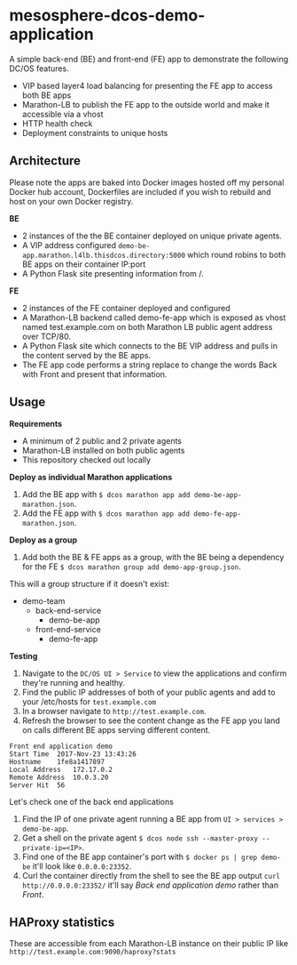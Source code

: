 # mesosphere-dcos-demo-application

A simple back-end (BE) and front-end (FE) app to demonstrate the following DC/OS features.

* VIP based layer4 load balancing for presenting the FE app to access both BE apps
* Marathon-LB to publish the FE app to the outside world and make it accessible via a vhost
* HTTP health check
* Deployment constraints to unique hosts

## Architecture ##

Please note the apps are baked into Docker images hosted off my personal Docker hub account, Dockerfiles are included if you wish to rebuild and host on your own Docker registry.

**BE**
* 2 instances of the the BE container deployed on unique private agents.
* A VIP address configured `demo-be-app.marathon.l4lb.thisdcos.directory:5000` which round robins to both BE apps on their container IP:port
* A Python Flask site presenting information from /.

**FE**
* 2 instances of the FE container deployed and configured
* A Marathon-LB backend called demo-fe-app which is exposed as vhost named test.example.com on both Marathon LB public agent address over TCP/80.
* A Python Flask site which connects to the BE VIP address and pulls in the content served by the BE apps.
* The FE app code performs a string replace to change the words Back with Front and present that information.


## Usage ##

**Requirements**

* A minimum of 2 public and 2 private agents
* Marathon-LB installed on both public agents
* This repository checked out locally

**Deploy as individual Marathon applications**

1. Add the BE app with `$ dcos marathon app add demo-be-app-marathon.json`.
1. Add the FE app with `$ dcos marathon app add demo-fe-app-marathon.json`.

**Deploy as a group**

1. Add both the BE & FE apps as a group, with the BE being a dependency for the FE `$ dcos marathon group add demo-app-group.json`.

This will a group structure if it doesn't exist:

* demo-team
  * back-end-service
     * demo-be-app
  * front-end-service
     * demo-fe-app
     

**Testing**

1. Navigate to the `DC/OS UI > Service` to view the applications and confirm they're running and healthy.
1. Find the public IP addresses of both of your public agents and add to your /etc/hosts for `test.example.com`
1. In a browser navigate to `http://test.example.com`.
1. Refresh the browser to see the content change as the FE app you land on calls different BE apps serving different content.

````
Front end application demo
Start Time	2017-Nov-23 13:43:26
Hostname	1fe8a1417897
Local Address	172.17.0.2
Remote Address	10.0.3.20
Server Hit	56
````

Let's check one of the back end applications

1. Find the IP of one private agent running a BE app from `UI > services > demo-be-app`.
1. Get a shell on the private agent `$ dcos node ssh --master-proxy --private-ip=<IP>`.
1. Find one of the BE app container's port with `$ docker ps | grep demo-be` it'll look like `0.0.0.0:23352`.
1. Curl the container directly from the shell to see the BE app output `curl http://0.0.0.0:23352/` it'll say *Back end application demo* rather than *Front*.

## HAProxy statistics ##

These are accessible from each Marathon-LB instance on their public IP like `http://test.example.com:9090/haproxy?stats`


